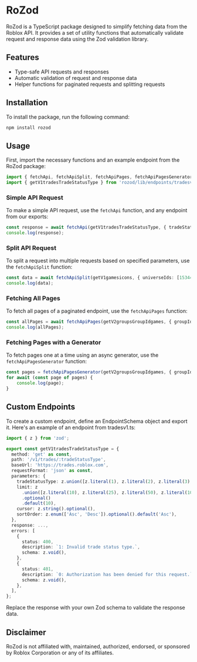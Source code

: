 # RoZod

RoZod is a TypeScript package designed to simplify fetching data from the Roblox API. It provides a set of utility functions that automatically validate request and response data using the Zod validation library.

## Features

- Type-safe API requests and responses
- Automatic validation of request and response data
- Helper functions for paginated requests and splitting requests

## Installation

To install the package, run the following command:

```bash
npm install rozod
```

## Usage
First, import the necessary functions and an example endpoint from the RoZod package:

```ts
import { fetchApi, fetchApiSplit, fetchApiPages, fetchApiPagesGenerator } from 'rozod';
import { getV1tradesTradeStatusType } from 'rozod/lib/endpoints/tradesv1';
```

### Simple API Request

To make a simple API request, use the `fetchApi` function, and any endpoint from our exports:

```ts
const response = await fetchApi(getV1tradesTradeStatusType, { tradeStatusType: 1 });
console.log(response);
```

### Split API Request
To split a request into multiple requests based on specified parameters, use the `fetchApiSplit` function:

```ts
const data = await fetchApiSplit(getV1gamesicons, { universeIds: [1534453623, 65241, ...] }, { universeIds: 100 });
console.log(data);
```

### Fetching All Pages
To fetch all pages of a paginated endpoint, use the `fetchApiPages` function:

```ts
const allPages = await fetchApiPages(getV2groupsGroupIdgames, { groupId: 11479637 });
console.log(allPages);
```
### Fetching Pages with a Generator
To fetch pages one at a time using an async generator, use the `fetchApiPagesGenerator` function:

```ts
const pages = fetchApiPagesGenerator(getV2groupsGroupIdgames, { groupId: 11479637 });
for await (const page of pages) {
    console.log(page);
}
```

## Custom Endpoints
To create a custom endpoint, define an EndpointSchema object and export it. Here's an example of an endpoint from tradesv1.ts:
```ts
import { z } from 'zod';

export const getV1tradesTradeStatusType = {
  method: 'get' as const,
  path: '/v1/trades/:tradeStatusType',
  baseUrl: 'https://trades.roblox.com',
  requestFormat: 'json' as const,
  parameters: {
    tradeStatusType: z.union([z.literal(1), z.literal(2), z.literal(3), z.literal(4)]),
    limit: z
      .union([z.literal(10), z.literal(25), z.literal(50), z.literal(100)])
      .optional()
      .default(10),
    cursor: z.string().optional(),
    sortOrder: z.enum(['Asc', 'Desc']).optional().default('Asc'),
  },
  response: ...,
  errors: [
    {
      status: 400,
      description: `1: Invalid trade status type.`,
      schema: z.void(),
    },
    {
      status: 401,
      description: `0: Authorization has been denied for this request.`,
      schema: z.void(),
    },
  ],
};
```
Replace the response with your own Zod schema to validate the response data.

## Disclaimer
RoZod is not affiliated with, maintained, authorized, endorsed, or sponsored by Roblox Corporation or any of its affiliates.
